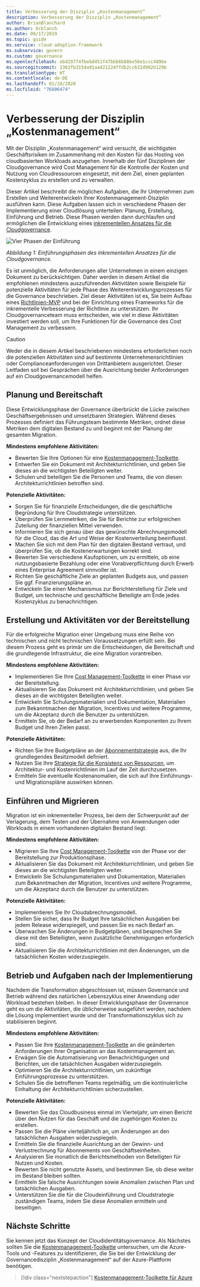 ```yaml
---
title: Verbesserung der Disziplin „Kostenmanagement“
description: Verbesserung der Disziplin „Kostenmanagement“
author: BrianBlanchard
ms.author: brblanch
ms.date: 09/17/2019
ms.topic: guide
ms.service: cloud-adoption-framework
ms.subservice: govern
ms.custom: governance
ms.openlocfilehash: ebd297f4fbebd451f47bbb6b88be56e1ccc489be
ms.sourcegitcommit: 2362fb3154a91aa421224ffdb2cc632d982b129b
ms.translationtype: HT
ms.contentlocale: de-DE
ms.lasthandoff: 01/28/2020
ms.locfileid: "76806474"
---
```

# <a name="cost-management-discipline-improvement"></a>Verbesserung der Disziplin „Kostenmanagement“

Mit der Disziplin „Kostenmanagement“ wird versucht, die wichtigsten Geschäftsrisiken im Zusammenhang mit den Kosten für das Hosting von cloudbasierten Workloads anzugehen. Innerhalb der fünf Disziplinen der Cloudgovernance wird Cost Management für die Kontrolle der Kosten und Nutzung von Cloudressourcen eingesetzt, mit dem Ziel, einen geplanten Kostenzyklus zu erstellen und zu verwalten.

Dieser Artikel beschreibt die möglichen Aufgaben, die Ihr Unternehmen zum Erstellen und Weiterentwickeln Ihrer Kostenmanagement-Disziplin ausführen kann. Diese Aufgaben lassen sich in verschiedene Phasen der Implementierung einer Cloudlösung unterteilen: Planung, Erstellung, Einführung und Betrieb. Diese Phasen werden dann durchlaufen und ermöglichen die Entwicklung eines [inkrementellen Ansatzes für die Cloudgovernance](../guides/index.md#an-incremental-approach-to-cloud-governance).

![Vier Phasen der Einführung](../../_images/govern/adoption-phases.png)

*Abbildung 1: Einführungsphasen des inkrementellen Ansatzes für die Cloudgovernance.*

Es ist unmöglich, die Anforderungen aller Unternehmen in einem einzigen Dokument zu berücksichtigen. Daher werden in diesem Artikel die empfohlenen mindestens auszuführenden Aktivitäten sowie Beispiele für potenzielle Aktivitäten für jede Phase des Weiterentwicklungsprozesses für die Governance beschrieben. Ziel dieser Aktivitäten ist es, Sie beim Aufbau eines [Richtlinien-MVP](../guides/index.md#an-incremental-approach-to-cloud-governance) und bei der Einrichtung eines Frameworks für die inkrementelle Verbesserung der Richtlinie zu unterstützen. Ihr Cloudgovernanceteam muss entscheiden, wie viel in diese Aktivitäten investiert werden soll, um Ihre Funktionen für die Governance des Cost Management zu verbessern.

> [!CAUTION]
> Weder die in diesem Artikel beschriebenen mindestens erforderlichen noch die potenziellen Aktivitäten sind auf bestimmte Unternehmensrichtlinien oder Complianceanforderungen von Drittanbietern ausgerichtet. Dieser Leitfaden soll bei Gesprächen über die Ausrichtung beider Anforderungen auf ein Cloudgovernancemodell helfen.

## <a name="planning-and-readiness"></a>Planung und Bereitschaft

Diese Entwicklungsphase der Governance überbrückt die Lücke zwischen Geschäftsergebnissen und umsetzbaren Strategien. Während dieses Prozesses definiert das Führungsteam bestimmte Metriken, ordnet diese Metriken dem digitalen Bestand zu und beginnt mit der Planung der gesamten Migration.

**Mindestens empfohlene Aktivitäten:**

- Bewerten Sie Ihre Optionen für eine [Kostenmanagement-Toolkette](./toolchain.md).
- Entwerfen Sie ein Dokument mit Architekturrichtlinien, und geben Sie dieses an die wichtigsten Beteiligten weiter.
- Schulen und beteiligen Sie die Personen und Teams, die von diesen Architekturrichtlinien betroffen sind.

**Potenzielle Aktivitäten:**

- Sorgen Sie für finanzielle Entscheidungen, die die geschäftliche Begründung für Ihre Cloudstrategie unterstützen.
- Überprüfen Sie Lernmetriken, die Sie für Berichte zur erfolgreichen Zuteilung der finanziellen Mittel verwenden.
- Informieren Sie sich genau über das gewünschte Abrechnungsmodell für die Cloud, das die Art und Weise der Kostenverteilung beeinflusst.
- Machen Sie sich mit dem Plan für den digitalen Bestand vertraut, und überprüfen Sie, ob die Kostenerwartungen korrekt sind.
- Bewerten Sie verschiedene Kaufoptionen, um zu ermitteln, ob eine nutzungsbasierte Bezahlung oder eine Vorabverpflichtung durch Erwerb eines Enterprise Agreement sinnvoller ist.
- Richten Sie geschäftliche Ziele an geplanten Budgets aus, und passen Sie ggf. Finanzierungspläne an.
- Entwickeln Sie einen Mechanismus zur Berichterstellung für Ziele und Budget, um technische und geschäftliche Beteiligte am Ende jedes Kostenzyklus zu benachrichtigen.

## <a name="build-and-predeployment"></a>Erstellung und Aktivitäten vor der Bereitstellung

Für die erfolgreiche Migration einer Umgebung muss eine Reihe von technischen und nicht technischen Voraussetzungen erfüllt sein. Bei diesem Prozess geht es primär um die Entscheidungen, die Bereitschaft und die grundlegende Infrastruktur, die eine Migration vorantreiben.

**Mindestens empfohlene Aktivitäten:**

- Implementieren Sie Ihre [Cost Management-Toolkette](./toolchain.md) in einer Phase vor der Bereitstellung.
- Aktualisieren Sie das Dokument mit Architekturrichtlinien, und geben Sie dieses an die wichtigsten Beteiligten weiter.
- Entwickeln Sie Schulungsmaterialien und Dokumentation, Materialien zum Bekanntmachen der Migration, Incentives und weitere Programme, um die Akzeptanz durch die Benutzer zu unterstützen.
- Ermitteln Sie, ob der Bedarf an zu erwerbenden Komponenten zu Ihrem Budget und Ihren Zielen passt.

**Potenzielle Aktivitäten:**

- Richten Sie Ihre Budgetpläne an der [Abonnementstrategie](../../decision-guides/subscriptions/index.md) aus, die Ihr grundlegendes Besitzmodell definiert.
- Nutzen Sie Ihre [Strategie für die Konsistenz von Ressourcen](../../decision-guides/resource-consistency/index.md), um Architektur- und Kostenrichtlinien im Lauf der Zeit durchzusetzen.
- Ermitteln Sie eventuelle Kostenanomalien, die sich auf Ihre Einführungs- und Migrationspläne auswirken können.

## <a name="adopt-and-migrate"></a>Einführen und Migrieren

Migration ist ein inkrementeller Prozess, bei dem der Schwerpunkt auf der Verlagerung, dem Testen und der Übernahme von Anwendungen oder Workloads in einem vorhandenen digitalen Bestand liegt.

**Mindestens empfohlene Aktivitäten:**

- Migrieren Sie Ihre [Cost Management-Toolkette](./toolchain.md) von der Phase vor der Bereitstellung zur Produktionsphase.
- Aktualisieren Sie das Dokument mit Architekturrichtlinien, und geben Sie dieses an die wichtigsten Beteiligten weiter.
- Entwickeln Sie Schulungsmaterialien und Dokumentation, Materialien zum Bekanntmachen der Migration, Incentives und weitere Programme, um die Akzeptanz durch die Benutzer zu unterstützen.

**Potenzielle Aktivitäten:**

- Implementieren Sie Ihr Cloudabrechnungsmodell.
- Stellen Sie sicher, dass Ihr Budget Ihre tatsächlichen Ausgaben bei jedem Release widerspiegelt, und passen Sie es nach Bedarf an.
- Überwachen Sie Änderungen in Budgetplänen, und besprechen Sie diese mit den Beteiligten, wenn zusätzliche Genehmigungen erforderlich sind.
- Aktualisieren Sie die Architekturrichtlinien mit den Änderungen, um die tatsächlichen Kosten widerzuspiegeln.

## <a name="operate-and-post-implementation"></a>Betrieb und Aufgaben nach der Implementierung

Nachdem die Transformation abgeschlossen ist, müssen Governance und Betrieb während des natürlichen Lebenszyklus einer Anwendung oder Workload bestehen bleiben. In dieser Entwicklungsphase der Governance geht es um die Aktivitäten, die üblicherweise ausgeführt werden, nachdem die Lösung implementiert wurde und der Transformationszyklus sich zu stabilisieren beginnt.

**Mindestens empfohlene Aktivitäten:**

- Passen Sie Ihre [Kostenmanagement-Toolkette](./toolchain.md) an die geänderten Anforderungen Ihrer Organisation an das Kostenmanagement an.
- Erwägen Sie die Automatisierung von Benachrichtigungen und Berichten, um die tatsächlichen Ausgaben widerzuspiegeln.
- Optimieren Sie die Architekturrichtlinien, um zukünftige Einführungsprozesse zu unterstützen.
- Schulen Sie die betroffenen Teams regelmäßig, um die kontinuierliche Einhaltung der Architekturrichtlinien sicherzustellen.

**Potenzielle Aktivitäten:**

- Bewerten Sie das Cloudbusiness einmal im Vierteljahr, um einen Bericht über den Nutzen für das Geschäft und die zugehörigen Kosten zu erstellen.
- Passen Sie die Pläne vierteljährlich an, um Änderungen an den tatsächlichen Ausgaben widerzuspiegeln.
- Ermitteln Sie die finanzielle Ausrichtung an der Gewinn- und Verlustrechnung für Abonnements von Geschäftseinheiten.
- Analysieren Sie monatlich die Berichtsmethoden von Beteiligten für Nutzen und Kosten.
- Bewerten Sie nicht genutzte Assets, und bestimmen Sie, ob diese weiter im Bestand bleiben sollten.
- Ermitteln Sie falsche Ausrichtungen sowie Anomalien zwischen Plan und tatsächlichen Ausgaben.
- Unterstützen Sie die für die Cloudeinführung und Cloudstrategie zuständigen Teams, indem Sie diese Anomalien ermitteln und beseitigen.

## <a name="next-steps"></a>Nächste Schritte

Sie kennen jetzt das Konzept der Cloudidentitätsgovernance. Als Nächstes sollten Sie die [Kostenmanagement-Toolkette](./toolchain.md) untersuchen, um die Azure-Tools und -Features zu identifizieren, die Sie bei der Entwicklung der Governancedisziplin „Kostenmanagement“ auf der Azure-Plattform benötigen.

> [!div class="nextstepaction"]
> [Kostenmanagement-Toolkette für Azure](./toolchain.md)
